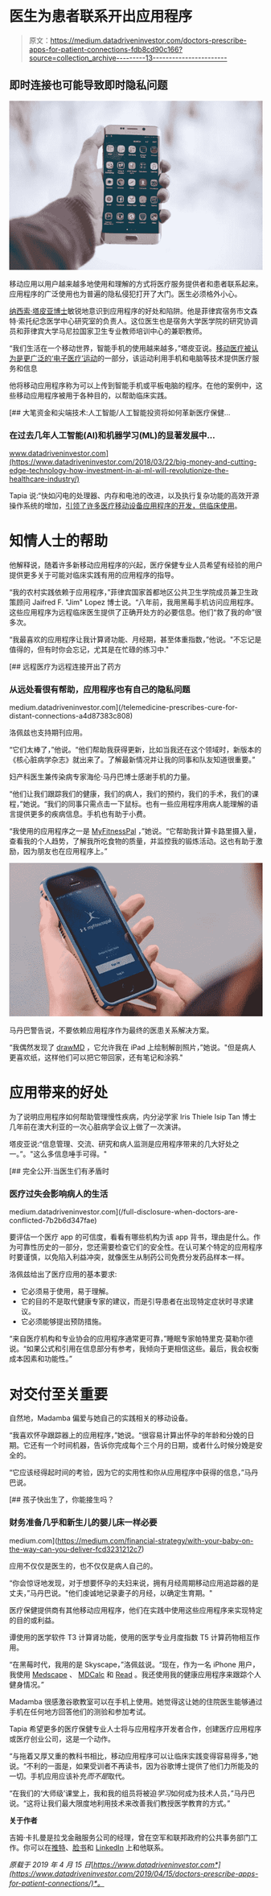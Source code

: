 # 医生为患者联系开出应用程序

> 原文：<https://medium.datadriveninvestor.com/doctors-prescribe-apps-for-patient-connections-fdb8cd90c166?source=collection_archive---------13----------------------->

## 即时连接也可能导致即时隐私问题

![](img/dd9a4129b27d9ac803a95f702098d4df.png)

移动应用以用户越来越多地使用和理解的方式将医疗服务提供者和患者联系起来。应用程序的广泛使用也为普遍的隐私侵犯打开了大门。医生必须格外小心。

[纳西索·塔皮亚博士](https://twitter.com/cebumd)敏锐地意识到应用程序的好处和陷阱。他是菲律宾宿务市文森特·索托纪念医学中心研究室的负责人。这位医生也是宿务大学医学院的研究协调员和菲律宾大学马尼拉国家卫生专业教师培训中心的兼职教师。

“我们生活在一个移动世界，智能手机的使用越来越多，”塔皮亚说。[移动医疗被认为是更广泛的‘电子医疗’运动](https://www.athenahealth.com/knowledge-hub/mobile-health-technology/apps)的一部分，该运动利用手机和电脑等技术提供医疗服务和信息

他将移动应用程序称为可以上传到智能手机或平板电脑的程序。在他的案例中，这些移动应用程序被用于各种目的，以帮助临床实践。

[](https://www.datadriveninvestor.com/2018/03/22/big-money-and-cutting-edge-technology-how-investment-in-ai-ml-will-revolutionize-the-healthcare-industry/) [## 大笔资金和尖端技术:人工智能/人工智能投资将如何革新医疗保健…

### 在过去几年人工智能(AI)和机器学习(ML)的显著发展中…

www.datadriveninvestor.com](https://www.datadriveninvestor.com/2018/03/22/big-money-and-cutting-edge-technology-how-investment-in-ai-ml-will-revolutionize-the-healthcare-industry/) 

Tapia 说:“快如闪电的处理器、内存和电池的改进，以及执行复杂功能的高效开源操作系统的增加，[引领了许多医疗移动设备应用程序的开发，供临床使用](https://www.ncbi.nlm.nih.gov/pmc/articles/PMC4029126/#b7-ptj3905356)。

# 知情人士的帮助

他解释说，随着许多新移动应用程序的兴起，医疗保健专业人员希望有经验的用户提供更多关于可能对临床实践有用的应用程序的指导。

“我的农村实践依赖于应用程序，”菲律宾国家首都地区公共卫生学院成员兼卫生政策顾问 Jaifred F. "Jim" Lopez 博士说。“八年前，我用黑莓手机访问应用程序。这些应用程序为远程临床医生提供了正确开处方的必要信息。他们“救了我的命”很多次。

“我最喜欢的应用程序让我计算肾功能、月经期，甚至体重指数，”他说。"不忘记是值得的，但有时你会忘记，尤其是在忙碌的练习中."

[](/telemedicine-prescribes-cure-for-distant-connections-a4d87383c808) [## 远程医疗为远程连接开出了药方

### 从远处看很有帮助，应用程序也有自己的隐私问题

medium.datadriveninvestor.com](/telemedicine-prescribes-cure-for-distant-connections-a4d87383c808) 

洛佩兹也支持期刊应用。

“它们太棒了，”他说。“他们帮助我获得更新，比如当我还在这个领域时，新版本的《核心脏病学杂志》就出来了。了解最新情况并让我的同事和队友知道很重要。”

妇产科医生兼传染病专家海伦·马丹巴博士感谢手机的力量。

“他们让我们跟踪我们的健康，我们的病人，我们的预约，我们的手术，我们的课程，”她说。“我们的同事只需点击一下鼠标。也有一些应用程序用病人能理解的语言提供更多的疾病信息。手机也有助于小费。

“我使用的应用程序之一是 [MyFitnessPal](https://twitter.com/MyFitnessPal) ，”她说。“它帮助我计算卡路里摄入量，查看我的个人趋势，了解我所吃食物的质量，并监控我的锻炼活动。这也有助于激励，因为朋友也在应用程序上。”

![](img/3b65417a5ebaceed6f06cbb9d0c0accf.png)

马丹巴警告说，不要依赖应用程序作为最终的医患关系解决方案。

“我偶然发现了 [drawMD](https://twitter.com/drawmdapp) ，它允许我在 iPad 上绘制解剖照片，”她说。"但是病人更喜欢纸，这样他们可以把它带回家，还有笔记和涂鸦."

# 应用带来的好处

为了说明应用程序如何帮助管理慢性疾病，内分泌学家 Iris Thiele Isip Tan 博士几年前在澳大利亚的一次心脏病学会议上做了一次演讲。

塔皮亚说:“信息管理、交流、研究和病人监测是应用程序带来的几大好处之一。”。"这么多信息唾手可得。"

[](/full-disclosure-when-doctors-are-conflicted-7b2b6d347fae) [## 完全公开:当医生们有矛盾时

### 医疗过失会影响病人的生活

medium.datadriveninvestor.com](/full-disclosure-when-doctors-are-conflicted-7b2b6d347fae) 

要评估一个医疗 app 的可信度，看看有哪些机构为该 app 背书，理由是什么。作为可靠性历史的一部分，您还需要检查它们的安全性。在认可某个特定的应用程序时要谨慎，以免陷入利益冲突，就像医生从制药公司免费分发药品样本一样。

洛佩兹给出了医疗应用的基本要求:

*   它必须易于使用，易于理解。
*   它的目的不是取代健康专家的建议，而是引导患者在出现特定症状时寻求建议。
*   它必须能够提出预防措施。

“来自医疗机构和专业协会的应用程序通常更可靠，”睡眠专家帕特里克·莫勒尔德说。“如果公式和引用在信息部分有参考，我倾向于更相信这些。最后，我会权衡成本因素和功能性。”

# 对交付至关重要

自然地，Madamba 偏爱与她自己的实践相关的移动设备。

“我喜欢怀孕跟踪器上的应用程序，”她说。“很容易计算出怀孕的年龄和分娩的日期。它还有一个时间机器，告诉你完成每个三个月的日期，或者什么时候分娩是安全的。

“它应该经得起时间的考验，因为它的实用性和你从应用程序中获得的信息，”马丹巴说。

[](https://medium.com/financial-strategy/with-your-baby-on-the-way-can-you-deliver-fcd3231212c7) [## 孩子快出生了，你能接生吗？

### 财务准备几乎和新生儿的婴儿床一样必要

medium.com](https://medium.com/financial-strategy/with-your-baby-on-the-way-can-you-deliver-fcd3231212c7) 

应用不仅仅是医生的，也不仅仅是病人自己的。

“你会惊讶地发现，对于想要怀孕的夫妇来说，拥有月经周期移动应用追踪器的是丈夫，”马丹巴说。"他们虔诚地记录妻子的月经，以确定生育期。"

医疗保健提供商有其他移动应用程序，他们在实践中使用这些应用程序来实现特定的目的或利益。

谭使用的医学软件 T3 计算肾功能，使用的医学专业月度指数 T5 计算药物相互作用。

“在黑莓时代，我用的是 Skyscape，”洛佩兹说。“现在，作为一名 iPhone 用户，我使用 [Medscape](https://twitter.com/Medscape) 、 [MDCalc](https://twitter.com/mdcalc) 和 [Read](https://read.qxmd.com/) 。我还使用我的健康应用程序来跟踪个人健身情况。”

Madamba 很感激谷歌教室可以在手机上使用。她觉得这让她的住院医生能够通过手机在任何地方回答他们的测验和参加考试。

Tapia 希望更多的医疗保健专业人士将与应用程序开发者合作，创建医疗应用程序或医疗创业公司，这是一个动作。

“与拖着又厚又重的教科书相比，移动应用程序可以让临床实践变得容易得多，”她说。“不利的一面是，如果受训者不再读书，因为谷歌博士提供了他们力所能及的一切。手机应用应该补充*而不是*取代。

“在我们的‘大师级’课堂上，我和我的组员将被迫*学习*如何成为技术人员，”马丹巴说。“这将让我们最大限度地利用技术来改善我们教授医学教育的方式。”

**关于作者**

吉姆·卡扎曼是拉戈金融服务公司的经理，曾在空军和联邦政府的公共事务部门工作。你可以在[推特](https://twitter.com/JKatzaman)、[脸书](https://www.facebook.com/jim.katzaman)和 [LinkedIn](https://www.linkedin.com/in/jim-katzaman-33641b21/) 上和他联系。

*原载于 2019 年 4 月 15 日*[*https://www.datadriveninvestor.com*](https://www.datadriveninvestor.com/2019/04/15/doctors-prescribe-apps-for-patient-connections/)*。*